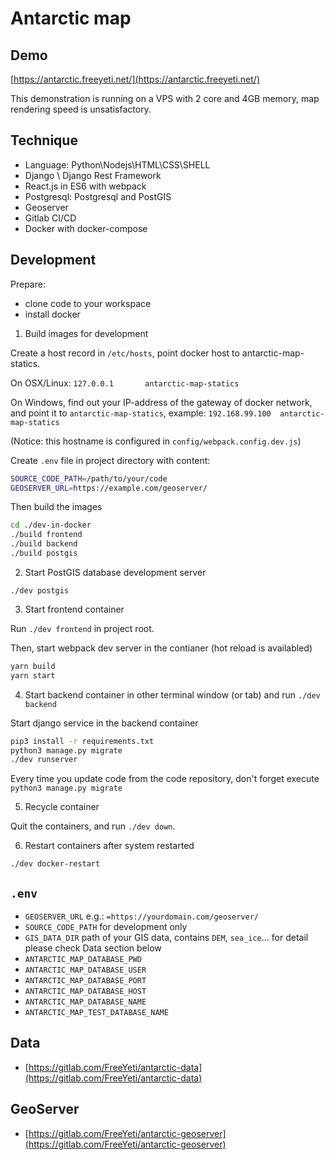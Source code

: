 # Antarctic map

## Demo

[https://antarctic.freeyeti.net/](https://antarctic.freeyeti.net/)

This demonstration is running on a VPS with 2 core and 4GB memory, map rendering speed is unsatisfactory.

## Technique

* Language: Python\Nodejs\HTML\CSS\SHELL
* Django \ Django Rest Framework
* React.js in ES6 with webpack
* Postgresql: Postgresql and PostGIS
* Geoserver
* Gitlab CI/CD
* Docker with docker-compose

## Development

Prepare: 

* clone code to your workspace
* install docker

1. Build images for development

Create a host record in `/etc/hosts`, point docker host to antarctic-map-statics. 

On OSX/Linux: `127.0.0.1       antarctic-map-statics`

On Windows, find out your IP-address of the gateway of docker network, and point it to `antarctic-map-statics`, example: `192.168.99.100  antarctic-map-statics`

(Notice: this hostname is configured in `config/webpack.config.dev.js`)

Create `.env` file in project directory with content:

```bash
SOURCE_CODE_PATH=/path/to/your/code
GEOSERVER_URL=https://example.com/geoserver/
```

Then build the images

```bash
cd ./dev-in-docker
./build frontend
./build backend
./build postgis
```

2. Start PostGIS database development server

`./dev postgis`

3. Start frontend container

Run `./dev frontend` in project root.

Then, start webpack dev server in the contianer (hot reload is availabled)

```bash
yarn build
yarn start
```

4. Start backend container in other terminal window (or tab) and run `./dev backend`

Start django service in the backend container

```bash
pip3 install -r requirements.txt
python3 manage.py migrate
./dev runserver
```

Every time you update code from the code repository, don't forget execute `python3 manage.py migrate`

5. Recycle container

Quit the containers, and run `./dev down`.

6. Restart containers after system restarted

`./dev docker-restart`

## `.env`

* `GEOSERVER_URL` e.g.: `=https://yourdomain.com/geoserver/`
* `SOURCE_CODE_PATH` for development only
* `GIS_DATA_DIR` path of your GIS data, contains `DEM`, `sea_ice`... for detail please check Data section below
* `ANTARCTIC_MAP_DATABASE_PWD`
* `ANTARCTIC_MAP_DATABASE_USER`
* `ANTARCTIC_MAP_DATABASE_PORT`
* `ANTARCTIC_MAP_DATABASE_HOST`
* `ANTARCTIC_MAP_DATABASE_NAME`
* `ANTARCTIC_MAP_TEST_DATABASE_NAME`

## Data

* [https://gitlab.com/FreeYeti/antarctic-data](https://gitlab.com/FreeYeti/antarctic-data)

## GeoServer

* [https://gitlab.com/FreeYeti/antarctic-geoserver](https://gitlab.com/FreeYeti/antarctic-geoserver)